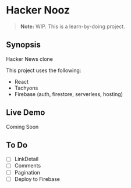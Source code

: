 # Hacker Nooz

> **Note:** WIP. This is a learn-by-doing project.

## Synopsis

Hacker News clone

This project uses the following:

- React
- Tachyons
- Firebase (auth, firestore, serverless, hosting)

## Live Demo

Coming Soon

## To Do

- [ ] LinkDetail
- [ ] Comments
- [ ] Pagination
- [ ] Deploy to Firebase
